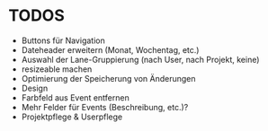 # TODOS

- Buttons für Navigation
- Dateheader erweitern (Monat, Wochentag, etc.)
- Auswahl der Lane-Gruppierung (nach User, nach Projekt, keine)
- resizeable machen
- Optimierung der Speicherung von Änderungen
- Design
- Farbfeld aus Event entfernen
- Mehr Felder für Events (Beschreibung, etc.)?
- Projektpflege & Userpflege